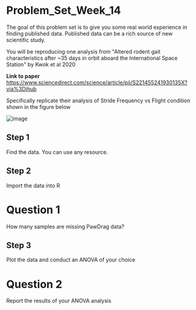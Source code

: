# Problem_Set_Week_14

The goal of this problem set is to give you some real world experience in finding published data. Published data can be a rich source of new scientific study. 

You will be reproducing one analysis from "Altered rodent gait characteristics after ~35 days in orbit aboard the International Space Station" by Kwok et al 2020

**Link to paper** 
https://www.sciencedirect.com/science/article/pii/S221455241930135X?via%3Dihub

Specifically replicate their analysis of Stride Frequency vs Flight condition shown in the figure below

![image](https://user-images.githubusercontent.com/47755288/233195923-6fbb13e5-550d-4a4f-8057-a9093cf35d94.png)
 
 
 ## Step 1
 
 Find the data. You can use any resource.
 
 
 ## Step 2
 
 Import the data into R

 # Question 1

 How many samples are missing PawDrag data?
 
 
 ## Step 3
 
 Plot the data and conduct an ANOVA of your choice
 
# Question 2 

Report the results of your ANOVA analysis
